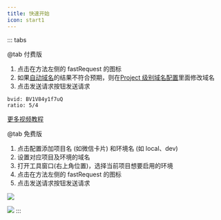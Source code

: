 ```yaml
---
title: 快速开始
icon: start1
---
```


::: tabs

@tab 付费版

1. 点击在方法左侧的 fastRequest 的图标 <FontIcon icon="restfulFastRequest" />
2. 如果[自动域名](../features/autoDomain.md)的结果不符合预期，则在[Project 级别域名配置](../features/projectLevelDomainConfig.md)里面修改域名
3. 点击发送请求按钮发送请求

```component BiliBili
bvid: BV1V84y1f7uQ
ratio: 5/4
```

[更多视频教程](../teachingVideo.md)

@tab 免费版

1. 点击配置添加项目名 (如微信卡片) 和环境名 (如 local、dev)
2. 设置对应项目及环境的域名
3. 打开工具窗口(右上角位置)，选择当前项目想要启用的环境
4. 点击在方法左侧的 fastRequest 的图标 <FontIcon icon="restfulFastRequest1" />
5. 点击发送请求按钮发送请求

![](/img/start.svg)

![](/img/howToUse.gif)
:::

<!-- @include: @src/contact.snippet.md -->
